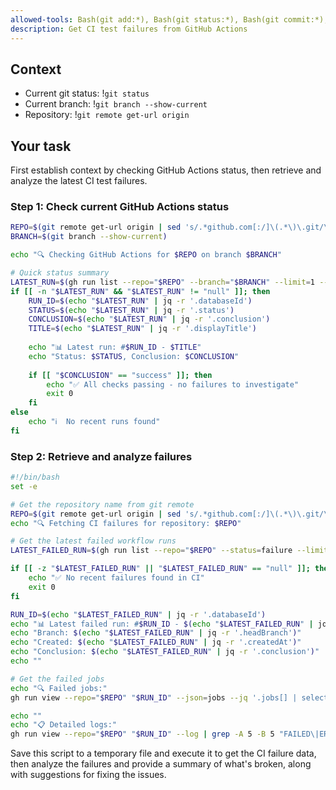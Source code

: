 ```yaml
---
allowed-tools: Bash(git add:*), Bash(git status:*), Bash(git commit:*), Bash(*)
description: Get CI test failures from GitHub Actions
---
```


## Context

- Current git status: !`git status`
- Current branch: !`git branch --show-current`
- Repository: !`git remote get-url origin`

## Your task

First establish context by checking GitHub Actions status, then retrieve and analyze the latest CI test failures.

### Step 1: Check current GitHub Actions status
```bash
REPO=$(git remote get-url origin | sed 's/.*github.com[:/]\(.*\)\.git/\1/')
BRANCH=$(git branch --show-current)

echo "🔍 Checking GitHub Actions for $REPO on branch $BRANCH"

# Quick status summary
LATEST_RUN=$(gh run list --repo="$REPO" --branch="$BRANCH" --limit=1 --json=databaseId,status,conclusion,displayTitle --jq '.[0]')
if [[ -n "$LATEST_RUN" && "$LATEST_RUN" != "null" ]]; then
    RUN_ID=$(echo "$LATEST_RUN" | jq -r '.databaseId')
    STATUS=$(echo "$LATEST_RUN" | jq -r '.status')
    CONCLUSION=$(echo "$LATEST_RUN" | jq -r '.conclusion')
    TITLE=$(echo "$LATEST_RUN" | jq -r '.displayTitle')
    
    echo "📊 Latest run: #$RUN_ID - $TITLE"
    echo "Status: $STATUS, Conclusion: $CONCLUSION"
    
    if [[ "$CONCLUSION" == "success" ]]; then
        echo "✅ All checks passing - no failures to investigate"
        exit 0
    fi
else
    echo "ℹ️  No recent runs found"
fi
```

### Step 2: Retrieve and analyze failures

```bash
#!/bin/bash
set -e

# Get the repository name from git remote
REPO=$(git remote get-url origin | sed 's/.*github.com[:/]\(.*\)\.git/\1/')
echo "🔍 Fetching CI failures for repository: $REPO"

# Get the latest failed workflow runs
LATEST_FAILED_RUN=$(gh run list --repo="$REPO" --status=failure --limit=1 --json=databaseId,displayTitle,headBranch,createdAt,conclusion --jq '.[0]')

if [[ -z "$LATEST_FAILED_RUN" || "$LATEST_FAILED_RUN" == "null" ]]; then
    echo "✅ No recent failures found in CI"
    exit 0
fi

RUN_ID=$(echo "$LATEST_FAILED_RUN" | jq -r '.databaseId')
echo "📊 Latest failed run: #$RUN_ID - $(echo "$LATEST_FAILED_RUN" | jq -r '.displayTitle')"
echo "Branch: $(echo "$LATEST_FAILED_RUN" | jq -r '.headBranch')"
echo "Created: $(echo "$LATEST_FAILED_RUN" | jq -r '.createdAt')"
echo "Conclusion: $(echo "$LATEST_FAILED_RUN" | jq -r '.conclusion')"
echo ""

# Get the failed jobs
echo "🔍 Failed jobs:"
gh run view --repo="$REPO" "$RUN_ID" --json=jobs --jq '.jobs[] | select(.conclusion=="failure") | {name: .name, conclusion: .conclusion, steps: [.steps[] | select(.conclusion=="failure") | {name: .name, conclusion: .conclusion, number: .number}]}' | jq -r '.name + ": " + (.steps | map(.name + " (step " + (.number | tostring) + ")") | join(", "))'

echo ""
echo "📋 Detailed logs:"
gh run view --repo="$REPO" "$RUN_ID" --log | grep -A 5 -B 5 "FAILED\|ERROR\|AssertionError\|failed" | head -50 || echo "No specific error patterns found in logs"
```

Save this script to a temporary file and execute it to get the CI failure data, then analyze the failures and provide a summary of what's broken, along with suggestions for fixing the issues.